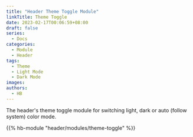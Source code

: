 ```yaml
---
title: "Header Theme Toggle Module"
linkTitle: Theme Toggle
date: 2023-02-17T00:06:59+08:00
draft: false
series:
  - Docs
categories:
  - Module
  - Header
tags:
  - Theme
  - Light Mode
  - Dark Mode
images:
authors:
  - HB
---
```


The header's theme toggle module for switching light, dark or auto (follow system) color mode.

<!--more-->

{{% hb-module "header/modules/theme-toggle" %}}
